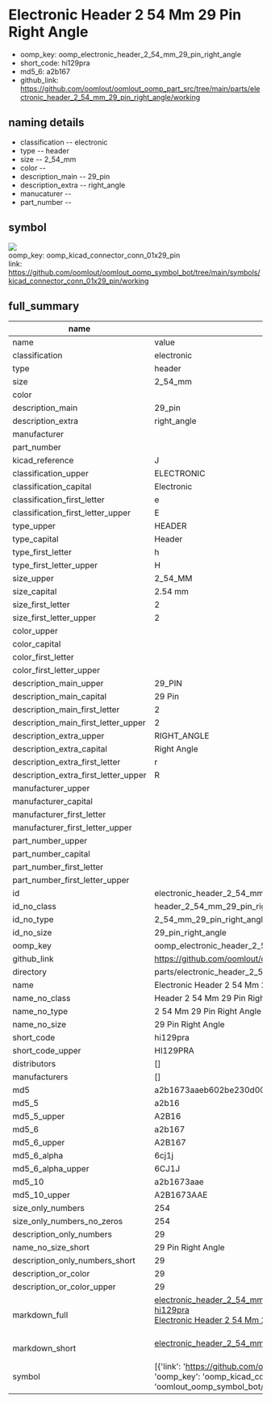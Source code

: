 # Electronic Header 2 54 Mm 29 Pin Right Angle

  
* oomp_key: oomp_electronic_header_2_54_mm_29_pin_right_angle 
* short_code: hi129pra
* md5_6: a2b167  
* github_link: https://github.com/oomlout/oomlout_oomp_part_src/tree/main/parts/electronic_header_2_54_mm_29_pin_right_angle/working  
## naming details
* classification -- electronic
* type -- header
* size -- 2_54_mm
* color -- 
* description_main -- 29_pin
* description_extra -- right_angle
* manucaturer -- 
* part_number -- 



## symbol

![](symbol/{index}}/working/working_600.png)  
oomp_key: oomp_kicad_connector_conn_01x29_pin  
link: https://github.com/oomlout/oomlout_oomp_symbol_bot/tree/main/symbols/kicad_connector_conn_01x29_pin/working  


## full_summary
| name | value | 
| --- | --- | 
| name | value | 
| classification | electronic | 
| type | header | 
| size | 2_54_mm | 
| color |  | 
| description_main | 29_pin | 
| description_extra | right_angle | 
| manufacturer |  | 
| part_number |  | 
| kicad_reference | J | 
| classification_upper | ELECTRONIC | 
| classification_capital | Electronic | 
| classification_first_letter | e | 
| classification_first_letter_upper | E | 
| type_upper | HEADER | 
| type_capital | Header | 
| type_first_letter | h | 
| type_first_letter_upper | H | 
| size_upper | 2_54_MM | 
| size_capital | 2.54 mm | 
| size_first_letter | 2 | 
| size_first_letter_upper | 2 | 
| color_upper |  | 
| color_capital |  | 
| color_first_letter |  | 
| color_first_letter_upper |  | 
| description_main_upper | 29_PIN | 
| description_main_capital | 29 Pin | 
| description_main_first_letter | 2 | 
| description_main_first_letter_upper | 2 | 
| description_extra_upper | RIGHT_ANGLE | 
| description_extra_capital | Right Angle | 
| description_extra_first_letter | r | 
| description_extra_first_letter_upper | R | 
| manufacturer_upper |  | 
| manufacturer_capital |  | 
| manufacturer_first_letter |  | 
| manufacturer_first_letter_upper |  | 
| part_number_upper |  | 
| part_number_capital |  | 
| part_number_first_letter |  | 
| part_number_first_letter_upper |  | 
| id | electronic_header_2_54_mm_29_pin_right_angle | 
| id_no_class | header_2_54_mm_29_pin_right_angle | 
| id_no_type | 2_54_mm_29_pin_right_angle | 
| id_no_size | 29_pin_right_angle | 
| oomp_key | oomp_electronic_header_2_54_mm_29_pin_right_angle | 
| github_link | https://github.com/oomlout/oomlout_oomp_part_src/tree/main/parts/electronic_header_2_54_mm_29_pin_right_angle/working | 
| directory | parts/electronic_header_2_54_mm_29_pin_right_angle | 
| name | Electronic Header 2 54 Mm 29 Pin Right Angle | 
| name_no_class | Header 2 54 Mm 29 Pin Right Angle | 
| name_no_type | 2 54 Mm 29 Pin Right Angle | 
| name_no_size | 29 Pin Right Angle | 
| short_code | hi129pra | 
| short_code_upper | HI129PRA | 
| distributors | [] | 
| manufacturers | [] | 
| md5 | a2b1673aaeb602be230d0006f046f58b | 
| md5_5 | a2b16 | 
| md5_5_upper | A2B16 | 
| md5_6 | a2b167 | 
| md5_6_upper | A2B167 | 
| md5_6_alpha | 6cj1j | 
| md5_6_alpha_upper | 6CJ1J | 
| md5_10 | a2b1673aae | 
| md5_10_upper | A2B1673AAE | 
| size_only_numbers | 254 | 
| size_only_numbers_no_zeros | 254 | 
| description_only_numbers | 29 | 
| name_no_size_short | 29 Pin Right Angle | 
| description_only_numbers_short | 29 | 
| description_or_color | 29 | 
| description_or_color_upper | 29 | 
| markdown_full | [electronic_header_2_54_mm_29_pin_right_angle](https://github.com/oomlout/oomlout_oomp_part_src/tree/main/parts/electronic_header_2_54_mm_29_pin_right_angle/working)<br>[hi129pra](https://github.com/oomlout/oomlout_oomp_part_src/tree/main/parts/electronic_header_2_54_mm_29_pin_right_angle/working)<br>[Electronic Header 2 54 Mm 29 Pin Right Angle](https://github.com/oomlout/oomlout_oomp_part_src/tree/main/parts/electronic_header_2_54_mm_29_pin_right_angle/working)<br><br> | 
| markdown_short | [electronic_header_2_54_mm_29_pin_right_angle](https://github.com/oomlout/oomlout_oomp_part_src/tree/main/parts/electronic_header_2_54_mm_29_pin_right_angle/working)<br><br> | 
| symbol | [{'link': 'https://github.com/oomlout/oomlout_oomp_symbol_bot/tree/main/symbols/kicad_connector_conn_01x29_pin', 'oomp_key': 'oomp_kicad_connector_conn_01x29_pin', 'directory': 'oomlout_oomp_symbol_bot/symbols/kicad_connector_conn_01x29_pin//working/working.kicad_sym', 'index': 0}] | 
